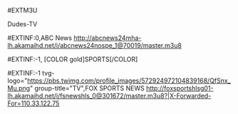 #EXTM3U

Dudes-TV

#EXTINF:0,ABC News
http://abcnews24mha-lh.akamaihd.net/i/abcnews24nospe_1@70019/master.m3u8

#EXTINF:-1, [COLOR gold]SPORTS[/COLOR]

#EXTINF:-1 tvg-logo="https://pbs.twimg.com/profile_images/572924972104839168/QfSnx_Mu.png" group-title="TV",FOX SPORTS NEWS http://foxsportshlsg01-lh.akamaihd.net/i/fsnewshls_0@301672/master.m3u8?|X-Forwarded-For=110.33.122.75
